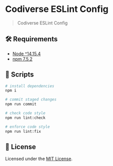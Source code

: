 # Codiverse ESLint Config

> Codiverse ESLint Config

## 🛠 Requirements

- [Node ^14.15.4](https://nodejs.org)
- [npm 7.5.2](https://www.npmjs.com)

## 📜 Scripts

```bash
# install dependencies
npm i

# commit staged changes
npm run commit

# check code style
npm run lint:check

# enforce code style
npm run lint:fix
```

## 🧾 License

Licensed under the [MIT License](./LICENSE).
